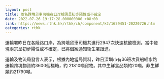 ```yaml
---
layout: post
title: 兩名跨境貨車司機在口岸檢測呈初步陽性或不確定
date: 2022-07-26 19:17:28.000000000 +08:00
link: https://news.rthk.hk/rthk/ch/component/k2/1659451-20220726.htm
categories: rthk
---
```


運輸署昨日在各陸路口岸，為跨境貨車司機共進行2947次快速核酸檢測，當中發現兩宗呈初步陽性或不確定，已將個案通知衞生署跟進。
 
運輸及物流局發言人表示，根據內地當局資料，昨日深圳市有36班次貨船經水路運輸跨境物資約3600個標箱，約 21810噸貨物。其中生鮮食品類約20噸，非生鮮類約21790噸。
